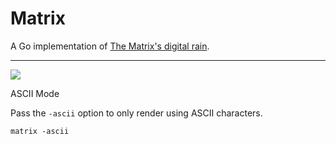 # Matrix

A Go implementation of [The Matrix's digital rain](https://en.wikipedia.org/wiki/Matrix_digital_rain).

---

![](matrix.gif)

ASCII Mode

Pass the `-ascii` option to only render using ASCII characters.

```
matrix -ascii
```
